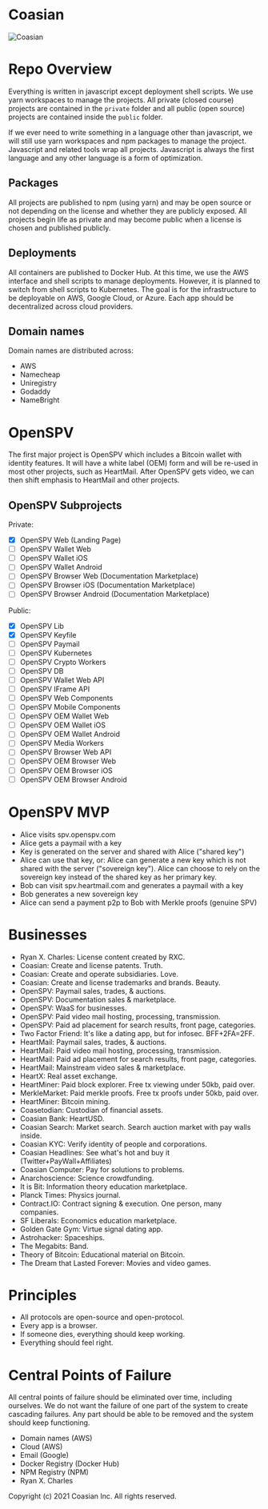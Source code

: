 # Coasian

![Coasian](https://github.com/coasian/coasian/blob/master/private/design-assets/coasian-landscape-dark.png)

# Repo Overview

Everything is written in javascript except deployment shell scripts. We use
yarn workspaces to manage the projects. All private (closed course) projects
are contained in the <code>private</code> folder and all public (open source)
projects are contained inside the <code>public</code> folder.

If we ever need to write something in a language other than javascript, we will
still use yarn workspaces and npm packages to manage the project. Javascript
and related tools wrap all projects. Javascript is always the first language
and any other language is a form of optimization.

## Packages

All projects are published to npm (using yarn) and may be open source or not
depending on the license and whether they are publicly exposed. All projects
begin life as private and may become public when a license is chosen and
published publicly.

## Deployments

All containers are published to Docker Hub. At this time, we use the AWS
interface and shell scripts to manage deployments. However, it is planned to
switch from shell scripts to Kubernetes. The goal is for the infrastructure to
be deployable on AWS, Google Cloud, or Azure. Each app should be decentralized
across cloud providers.

## Domain names

Domain names are distributed across:

* AWS
* Namecheap
* Uniregistry
* Godaddy
* NameBright

# OpenSPV

The first major project is OpenSPV which includes a Bitcoin wallet with identity
features. It will have a white label (OEM) form and will be re-used in most
other projects, such as HeartMail. After OpenSPV gets video, we can then shift
emphasis to HeartMail and other projects.

## OpenSPV Subprojects

Private:
* [x] OpenSPV Web (Landing Page)
* [ ] OpenSPV Wallet Web
* [ ] OpenSPV Wallet iOS
* [ ] OpenSPV Wallet Android
* [ ] OpenSPV Browser Web (Documentation Marketplace)
* [ ] OpenSPV Browser iOS (Documentation Marketplace)
* [ ] OpenSPV Browser Android (Documentation Marketplace)

Public:
* [x] OpenSPV Lib
* [x] OpenSPV Keyfile
* [ ] OpenSPV Paymail
* [ ] OpenSPV Kubernetes
* [ ] OpenSPV Crypto Workers
* [ ] OpenSPV DB
* [ ] OpenSPV Wallet Web API
* [ ] OpenSPV IFrame API
* [ ] OpenSPV Web Components
* [ ] OpenSPV Mobile Components
* [ ] OpenSPV OEM Wallet Web
* [ ] OpenSPV OEM Wallet iOS
* [ ] OpenSPV OEM Wallet Android
* [ ] OpenSPV Media Workers
* [ ] OpenSPV Browser Web API
* [ ] OpenSPV OEM Browser Web
* [ ] OpenSPV OEM Browser iOS
* [ ] OpenSPV OEM Browser Android

# OpenSPV MVP

* Alice visits spv.openspv.com
* Alice gets a paymail with a key
* Key is generated on the server and shared with Alice ("shared key")
* Alice can use that key, or: Alice can generate a new key which is not shared
  with the server ("sovereign key"). Alice can choose to rely on the sovereign
  key instead of the shared key as her primary key.
* Bob can visit spv.heartmail.com and generates a paymail with a key
* Bob generates a new sovereign key
* Alice can send a payment p2p to Bob with Merkle proofs (genuine SPV)

# Businesses

* Ryan X. Charles: License content created by RXC.
* Coasian: Create and license patents. Truth.
* Coasian: Create and operate subsidiaries. Love.
* Coasian: Create and license trademarks and brands. Beauty.
* OpenSPV: Paymail sales, trades, & auctions.
* OpenSPV: Documentation sales & marketplace.
* OpenSPV: WaaS for businesses.
* OpenSPV: Paid video mail hosting, processing, transmission.
* OpenSPV: Paid ad placement for search results, front page, categories.
* Two Factor Friend: It's like a dating app, but for infosec. BFF+2FA=2FF.
* HeartMail: Paymail sales, trades, & auctions.
* HeartMail: Paid video mail hosting, processing, transmission.
* HeartMail: Paid ad placement for search results, front page, categories.
* HeartMail: Mainstream video sales & marketplace.
* HeartX: Real asset exchange.
* HeartMiner: Paid block explorer. Free tx viewing under 50kb, paid over.
* MerkleMarket: Paid merkle proofs. Free tx proofs under 50kb, paid over.
* HeartMiner: Bitcoin mining.
* Coasetodian: Custodian of financial assets.
* Coasian Bank: HeartUSD.
* Coasian Search: Market search. Search auction market with pay walls inside.
* Coasian KYC: Verify identity of people and corporations.
* Coasian Headlines: See what's hot and buy it (Twitter+PayWall+Affiliates)
* Coasian Computer: Pay for solutions to problems.
* Anarchoscience: Science crowdfunding.
* It is Bit: Information theory education marketplace.
* Planck Times: Physics journal.
* Contract.IO: Contract signing & execution. One person, many companies.
* SF Liberals: Economics education marketplace.
* Golden Gate Gym: Virtue signal dating app.
* Astrohacker: Spaceships.
* The Megabits: Band.
* Theory of Bitcoin: Educational material on Bitcoin.
* The Dream that Lasted Forever: Movies and video games.

# Principles

* All protocols are open-source and open-protocol.
* Every app is a browser.
* If someone dies, everything should keep working.
* Everything should feel right.

# Central Points of Failure

All central points of failure should be eliminated over time, including
ourselves. We do not want the failure of one part of the system to create
cascading failures. Any part should be able to be removed and the system should
keep functioning.

* Domain names (AWS)
* Cloud (AWS)
* Email (Google)
* Docker Registry (Docker Hub)
* NPM Registry (NPM)
* Ryan X. Charles

Copyright (c) 2021 Coasian Inc. All rights reserved.
